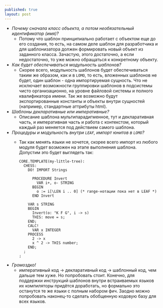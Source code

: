 ```yaml
---
published: true
layout: post
---
```


* *Почему сначала класс объекта, а потом необязательный идентификатор (имя)?*
  * Потому что шаблон принципиально работает с объектом еще до его создания, то есть, на самом деле шаблон для разработчика и для шаблонизатора должен формировать новый объект из заданного класса. Зачастую, этого достаточно, а если недостаточно, то уже можно обращаться к конкретному объекту.
* *Как будет обеспечиваться модульность шаблонов?*
  * Скорее всего, модульность шаблонов будет обеспечиваться таким же образом, как и в `LOMO`, то есть, вложенных шаблонов не будет, один шаблон - одна импортируемая сущность. Что не исключает возможности группировки шаблонов в подсистемы чисто организационно, на уровне файловой системы и полного квалификатора имени. Так же возможно будут экспортированные константы и объекты внутри сущностей (например, стандартные аттрибуты html).
* *Шаблоны декларативные или императивные?*
  * Описание шаблона мультипарадигменное, тут и декларативная часть, и императивная часть и работа с контекстом, который каждый раз меняется под действием самого шаблона.
* *Процедуры и модульность внутри `LEAF`, импорт юнитов в `LOMO`?*
  * Так как менять языки не хочется, скорее всего импорт из любого модуля будет возможен на этапе выполнения шаблона. Допустим это будет выглядеть так:

        CORE.TEMPLATE(my-little-tree):
          CHESS:
            DO! IMPORT Strings

              PROCEDURE Invert
                VAR i+, o- STRING
              BEGIN
                o := i[\LEN i .. 0] (* range-нотации пока нет в LEAF *)
              END Invert

            VAR s STRING
            BEGIN
              Invert(o: "K F G", i -> s)
              THIS: move = s;
            END;
            CALC!
              VAR x INTEGER
            PROCESS
              2 -> x
              x ^ 2 -> THIS number;
            END;
          ;
        ;

* *Громоздко!*
  * императивный код -> декларативный код -> шаблонный код, чем дальше тем хуже. Но попробовать стоит. Конечно, для поддержки инструкций шаблонов внутри встраиваемых языков их компиляторы придётся доработать, но формально это останутся те же языки с полным набором фич. Заодно можно попробовать наконец-то сделать обобщенную кодовую базу для всех языков.

